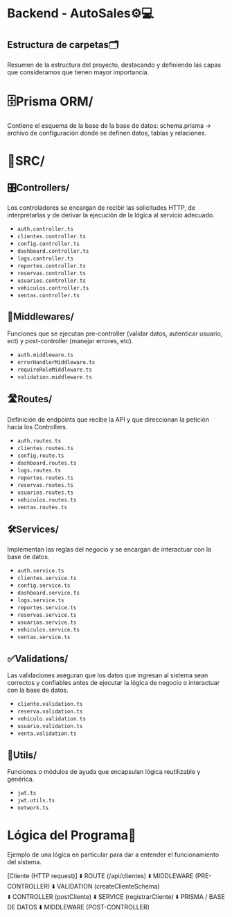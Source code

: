 # Backend - AutoSales⚙️💻

## Estructura de carpetas🗂️
Resumen de la estructura del proyecto, destacando y definiendo las capas que consideramos que tienen mayor importancia.

# 🗄️Prisma ORM/
Contiene el esquema de la base de la base de datos:
schema.prisma → archivo de configuración donde se definen datos, tablas  y relaciones.

# 📂SRC/ 

## 🎛️Controllers/
Los controladores se encargan de recibir las solicitudes HTTP, de interpretarlas y de derivar la ejecución de la lógica al servicio adecuado.

- `auth.controller.ts`
- `clientes.controller.ts`
- `config.controller.ts`
- `dashboard.controller.ts`
- `logs.controller.ts`
- `reportes.controller.ts`
- `reservas.controller.ts`
- `usuarios.controller.ts`
- `vehiculos.controller.ts`
- `ventas.controller.ts`

## 🔐Middlewares/
Funciones que se ejecutan pre-controller (validar datos, autenticar usuario, ect) y post-controller (manejar errores, etc).

- `auth.middleware.ts`
- `errorHandlerMiddleware.ts`
- `requireRoleMiddleware.ts`
- `validation.middleware.ts`
	
## 🛣️Routes/
Definición de endpoints que recibe la API y que direccionan la petición hacia los Controllers.

- `auth.routes.ts`
- `clientes.routes.ts`
- `config.route.ts`
- `dashboard.routes.ts`
- `logs.routes.ts`
- `reportes.routes.ts`
- `reservas.routes.ts`
- `usuarios.routes.ts`
- `vehiculos.routes.ts`
- `ventas.routes.ts`


## 🛠️Services/
Implementan las reglas del negocio y se encargan de interactuar con la base de datos.

- `auth.service.ts`
- `clientes.service.ts`
- `config.service.ts`
- `dashboard.service.ts`
- `logs.service.ts`
- `reportes.service.ts`
- `reservas.service.ts`
- `usuarios.service.ts`
- `vehiculos.service.ts`
- `ventas.service.ts`

## ✅Validations/
Las validaciones aseguran que los datos que ingresan al sistema sean correctos y confiables antes de ejecutar la lógica de negocio o interactuar con la base de datos. 

- `cliente.validation.ts`
- `reserva.validation.ts`
- `vehiculo.validation.ts`
- `usuario.validation.ts`
- `venta.validation.ts`


## 🧰Utils/
Funciones o módulos de ayuda que encapsulan lógica reutilizable y genérica.

- `jwt.ts`
- `jwt.utils.ts`
- `network.ts`


# Lógica del Programa🧠
Ejemplo de una lógica en particular para dar a entender el funcionamiento del sistema.

[Cliente (HTTP request)]
        ⬇️
ROUTE (/api/clientes)
        ⬇️
MIDDLEWARE (PRE-CONTROLLER)
        ⬇️
VALIDATION (createClienteSchema)  
        ⬇️
CONTROLLER (postCliente)
        ⬇️
SERVICE (registrarCliente)
        ⬇️
PRISMA / BASE DE DATOS
        ⬇️
MIDDLEWARE (POST-CONTROLLER)
